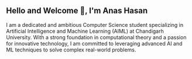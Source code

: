 ## Hello and Welcome 👋, I'm Anas Hasan

I am a dedicated and ambitious Computer Science student specializing in Artificial Intelligence and Machine Learning (AIML) at Chandigarh University. With a strong foundation in computational theory and a passion for innovative technology, I am committed to leveraging advanced AI and ML techniques to solve complex real-world problems.
<!--
**AnasHasan786/AnasHasan786** is a ✨ _special_ ✨ repository because its `README.md` (this file) appears on your GitHub profile.

Here are some ideas to get you started:

- 🔭 I’m currently working on ...
- 🌱 I’m currently learning ...
- 👯 I’m looking to collaborate on ...
- 🤔 I’m looking for help with ...
- 💬 Ask me about ...
- 📫 How to reach me: ...
- 😄 Pronouns: ...
- ⚡ Fun fact: ...
-->
